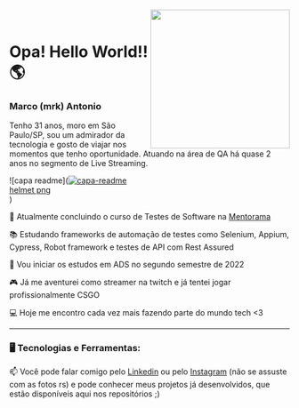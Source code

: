 <img align="right" width="250px" style="margin-top:-20px" src="https://i.ibb.co/cJKMrhz/capa-readme.png">

# Opa! Hello World!! 🌎





### Marco (mrk) Antonio

Tenho 31 anos, moro em São Paulo/SP, sou um admirador da tecnologia e gosto de viajar nos momentos que tenho oportunidade. Atuando na área de QA há quase 2 anos no segmento de Live Streaming.

![capa readme](<a href="https://imgbb.com/"><img src="https://i.ibb.co/cJKMrhz/capa-readme.png" alt="capa-readme" border="0"></a><br /><a target='_blank' href='https://imgbb.com/'>helmet png</a><br />)

📘 Atualmente concluindo o curso de Testes de Software na [Mentorama](https://mentorama.com.br)

📚 Estudando frameworks de automação de testes como Selenium, Appium, Cypress, Robot framework e testes de API com Rest Assured

📖 Vou iniciar os estudos em ADS no segundo semestre de 2022

🎮 Já me aventurei como streamer na twitch e já tentei jogar profissionalmente CSGO

💻 Hoje me encontro cada vez mais fazendo parte do mundo tech <3

******

### 🖥️ Tecnologias e Ferramentas:







📫 Você pode falar comigo pelo [Linkedin](https://www.linkedin.com/in/mrk-silva/) ou pelo [Instagram](https://www.instagram.com/mrk_fps/) (não se assuste com as fotos rs) e pode conhecer meus projetos já desenvolvidos, que estão disponíveis aqui nos repositórios ;)

